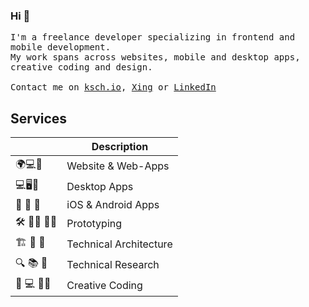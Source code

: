 ### Hi 👋

<samp>I'm a freelance developer specializing in frontend and mobile development.<br>My work spans across websites, mobile and desktop apps, creative coding and design.<br><br>
Contact me on <a href="https://ksch.io">ksch.io</a>, <a href="https://www.xing.com/profile/Kevin_Scheffelmeier">Xing</a> or <a href="https://www.linkedin.com/in/kevin-scheffelmeier">LinkedIn</a>
</samp>

## Services
|  | Description |
| --- | --- |
| 🌍💻🔗 | Website & Web-Apps |
| 💻🖥️💾 | Desktop Apps |
| 📱 🍎 🤖 | iOS & Android Apps |
| 🛠️ 👨‍🔬 👩‍💻 | Prototyping |
| 🏗️ 📐 🔨 | Technical Architecture |
| 🔍 📚 🔬 | Technical Research |
| 🎨 💻 👨‍💻 | Creative Coding |
